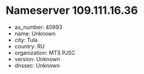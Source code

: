 # Nameserver 109.111.16.36

* as_number: 40993
* name: Unknown
* city: Tula
* country: RU
* organization: MTS PJSC
* version: Unknown
* dnssec: Unknown
